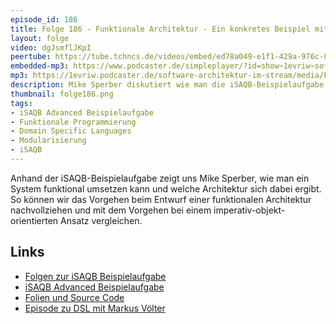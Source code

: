 ```yaml
---
episode_id: 186
title: Folge 186 - Funktionale Architektur - Ein konkretes Beispiel mit Mike Sperber
layout: folge
video: dgJsmflJKpI
peertube: https://tube.tchncs.de/videos/embed/ed78a049-e1f1-429a-976c-826e729ee968
embedded-mp3: https://www.podcaster.de/simpleplayer/?id=show~1evriw~software-architektur-im-stream~pod-ff802932b0a086fd17845eeb1f&v=1697809703
mp3: https://1evriw.podcaster.de/software-architektur-im-stream/media/Funktionale_Architektur_Ein_konkretes_Beispiel_mit_Mike_Sperber.mp3
description: Mike Sperber diskutiert wie man die iSAQB-Beispielaufgabe mit einem funktionalen Ansatz lösen kann
thumbnail: folge186.png
tags:
- iSAQB Advanced Beispielaufgabe
- Funktionale Programmierung
- Domain Specific Languages
- Modularisierung
- iSAQB
---
```


Anhand der iSAQB-Beispielaufgabe zeigt uns Mike Sperber, wie man ein
System funktional umsetzen kann und welche Architektur sich dabei
ergibt. So können wir das Vorgehen beim Entwurf einer funktionalen
Architektur nachvollziehen und mit dem Vorgehen bei einem
imperativ-objekt-orientierten Ansatz vergleichen.

## Links

* [Folgen zur iSAQB Beispielaufgabe](https://software-architektur.tv/tags.html#iSAQB%20Advanced%20Beispielaufgabe)
* [iSAQB Advanced Beispielaufgabe](https://www.isaqb.org/wp-content/uploads/2021/07/cpsa-a-aufgabe-BigSpender-1.5.pdf)
* [Folien und Source Code](https://github.com/active-group/bigspender)
* [Episode zu DSL mit Markus Völter](https://software-architektur.tv/2020/10/23/folge022.html)
